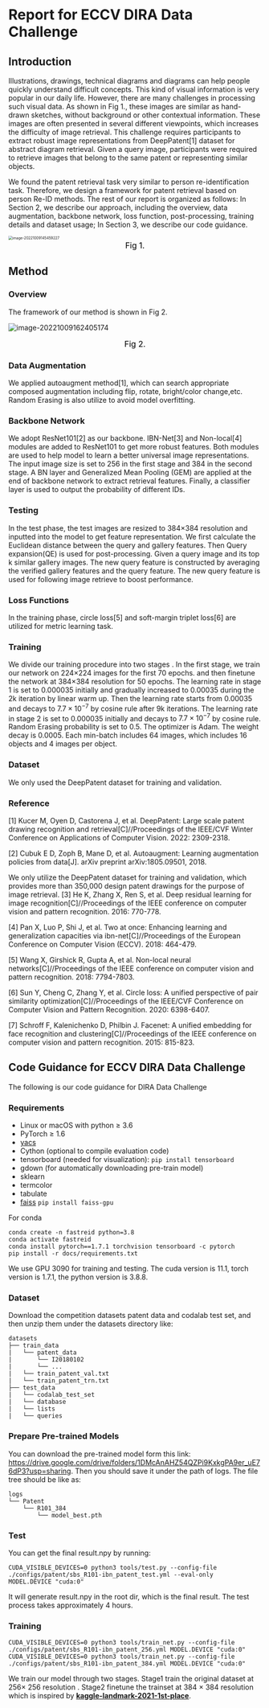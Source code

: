 





# Report for ECCV DIRA Data Challenge

## Introduction

Illustrations, drawings, technical diagrams and diagrams can help people quickly understand difficult concepts. This kind of visual information is very popular in our daily life. However, there are many challenges in processing such visual data. As shown in Fig 1., these images are similar as hand-drawn sketches, without background or other contextual information. These images are often presented in several different viewpoints, which increases the difficulty of image retrieval. This challenge requires participants to extract robust image representations from DeepPatent[1] dataset for abstract diagram retrieval. Given a query image, participants were required to retrieve images that belong to the same patent or representing similar objects. 

We found the patent retrieval task very similar to person re-identification task. Therefore, we design a framework for patent retrieval based on person Re-ID methods. The rest of our report is organized as follows: In Section 2, we describe our approach, including the overview, data augmentation, backbone network, loss function, post-processing, training details and dataset usage; In Section 3, we describe our code guidance.

<img src=".assets/image-20221009145459227.png" alt="image-20221009145459227" style="zoom:50%;" />

<center style="font-size:16px;color:#000">Fig 1.</center> 

## Method

### Overview

The framework of our method is shown in Fig 2.

![image-20221009162405174](.assets/image-20221009162405174.png)

<center style="font-size:16px;color:#000">Fig 2.</center> 

### Data Augmentation

We applied autoaugment method[1], which can search appropriate composed augmentation including flip, rotate, bright/color change,etc. Random Erasing is also utilize to avoid model overfitting.

### Backbone Network

We adopt ResNet101[2] as our backbone. IBN-Net[3] and Non-local[4] modules are added to ResNet101 to get more robust features.  Both modules are used to help model to learn a better universal image representations. The input image size is set to 256 in the first stage and 384 in the second stage.  A BN layer and Generalized Mean Pooling (GEM) are applied at the end of backbone network to extract retrieval features. Finally, a classifier layer is used to output the probability of different IDs.

### Testing

In the test phase, the test images are resized to  384×384 resolution and inputted into the model to get feature representation. We first calculate the Euclidean distance between the query and gallery features. Then Query expansion(QE) is used for post-processing. Given a query image and its top k similar gallery images. The new query feature is constructed by averaging the verified gallery features and the query feature.  The new query feature is used for following image retrieve to boost performance.
### Loss Functions

In the training phase,  circle loss[5] and soft-margin triplet loss[6] are utilized for metric learning task.

### Training

We divide our training procedure into two stages . In the first stage, we train our network on 224×224 images for the first 70 epochs. and then finetune the network at 384×384 resolution for 50 epochs.  The learning rate in stage 1 is set to 0.000035 initially and gradually increased to 0.00035 during the 2k iteration by linear warm up. Then the learning rate starts from 0.00035 and decays to $7.7 \times 10^{-7}$ by cosine rule after 9k iterations.  The learning rate in stage 2 is set to 0.000035 initially and decays to $7.7 \times 10^{-7}$ by cosine rule. Random Erasing probability is set to 0.5. The optimizer is Adam. The weight decay is 0.0005.  Each min-batch includes 64 images, which includes 16 objects and 4 images per object.

### Dataset

We only used the DeepPatent dataset for training and validation. 

### Reference

[1] Kucer M, Oyen D, Castorena J, et al. DeepPatent: Large scale patent drawing recognition and retrieval[C]//Proceedings of the IEEE/CVF Winter Conference on Applications of Computer Vision. 2022: 2309-2318.

[2] Cubuk E D, Zoph B, Mane D, et al. Autoaugment: Learning augmentation policies from data[J]. arXiv preprint arXiv:1805.09501, 2018.

We only utilize the DeepPatent dataset for training and validation, which provides more than 350,000 design patent drawings for the purpose of image retrieval.
[3] He K, Zhang X, Ren S, et al. Deep residual learning for image recognition[C]//Proceedings of the IEEE conference on computer vision and pattern recognition. 2016: 770-778.

[4] Pan X, Luo P, Shi J, et al. Two at once: Enhancing learning and generalization capacities via ibn-net[C]//Proceedings of the European Conference on Computer Vision (ECCV). 2018: 464-479.

[5] Wang X, Girshick R, Gupta A, et al. Non-local neural networks[C]//Proceedings of the IEEE conference on computer vision and pattern recognition. 2018: 7794-7803.

[6] Sun Y, Cheng C, Zhang Y, et al. Circle loss: A unified perspective of pair similarity optimization[C]//Proceedings of the IEEE/CVF Conference on Computer Vision and Pattern Recognition. 2020: 6398-6407.

[7] Schroff F, Kalenichenko D, Philbin J. Facenet: A unified embedding for face recognition and clustering[C]//Proceedings of the IEEE conference on computer vision and pattern recognition. 2015: 815-823.





## Code Guidance for ECCV DIRA Data Challenge

The following is our code guidance  for DIRA Data Challenge

### Requirements

- Linux or macOS with python ≥ 3.6
- PyTorch ≥ 1.6
- [yacs](https://github.com/rbgirshick/yacs)
- Cython (optional to compile evaluation code)
- tensorboard (needed for visualization): `pip install tensorboard`
- gdown (for automatically downloading pre-train model)
- sklearn
- termcolor
- tabulate
- [faiss](https://github.com/facebookresearch/faiss) `pip install faiss-gpu`

For conda

```
conda create -n fastreid python=3.8
conda activate fastreid
conda install pytorch==1.7.1 torchvision tensorboard -c pytorch
pip install -r docs/requirements.txt
```

We use GPU 3090 for training and testing. The cuda version is 11.1, torch version is 1.7.1, the python version is 3.8.8.

### Dataset

Download the competition datasets patent data and codalab test set, and then unzip them under the datasets directory like: 

```
datasets
├── train_data
|	└── patent_data
|		└── I20180102
|		└── ...
|	└── train_patent_val.txt
|	└── train_patent_trn.txt
├── test_data
|	└── codalab_test_set
|	└── database
|	└── lists
|	└── queries

```

### Prepare Pre-trained Models

You can download the pre-trained model form this link: https://drive.google.com/drive/folders/1DMcAnAHZ54QZPi9KxkgPA9er_uE76dP3?usp=sharing. Then you should save it under the path of logs. The file tree should be like as:

```
logs
└── Patent	
    └── R101_384
    	└── model_best.pth
```

### Test

You can get the final result.npy by running:

```
CUDA_VISIBLE_DEVICES=0 python3 tools/test.py --config-file ./configs/patent/sbs_R101-ibn_patent_test.yml --eval-only  MODEL.DEVICE "cuda:0"
```

It will generate result.npy  in the root dir, which is the final result. The test process takes approximately 4 hours.

### Training

```
CUDA_VISIBLE_DEVICES=0 python3 tools/train_net.py --config-file ./configs/patent/sbs_R101-ibn_patent_256.yml MODEL.DEVICE "cuda:0" 
CUDA_VISIBLE_DEVICES=0 python3 tools/train_net.py --config-file ./configs/patent/sbs_R101-ibn_patent_384.yml MODEL.DEVICE "cuda:0" 
```

We train our model through two stages. Stage1 train the original dataset at 256$\times$ 256 resolution . Stage2 finetune the trainset at 384 $\times$ 384 resolution which is inspired by **[kaggle-landmark-2021-1st-place](https://github.com/ChristofHenkel/kaggle-landmark-2021-1st-place)**.  

